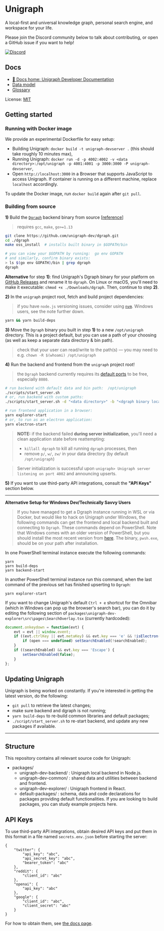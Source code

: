 # Unigraph

A local-first and universal knowledge graph, personal search engine, and workspace for your life.

Please join the Discord community below to talk about contributing, or open a GitHub issue if you want to help!

[![Discord](https://img.shields.io/discord/835194192044621885.svg?label=&logo=discord&logoColor=ffffff&color=7389D8&labelColor=6A7EC2)](https://discord.gg/vDTkKar5Vz)

## Docs

- [🧭 Docs home: Unigraph Developer Documentation](https://docs.unigraph.dev/)
- [Data model](<./docs/Data model.md>)
- [Glossary](./docs/Glossary.md)

License:
[MIT](https://github.com/unigraph-dev/unigraph-dev/blob/main/LICENSE)

## Getting started

### Running with Docker image

We provide an experimental Dockerfile for easy setup:

- Building Unigraph: `docker build -t unigraph-devserver .` (this should take roughly 10 minutes max),
- Running Unigraph: `docker run -d -p 4002:4002 -v <data directory>:/opt/unigraph -p 4001:4001 -p 3000:3000 -P unigraph-devserver`, 
- Open `http://localhost:3000` in a Browser that supports JavaScript to access Unigraph. If container is running on a different machine, replace `localhost` accordingly.

To update the Docker image, run `docker build` again after `git pull`.

### Building from source

**1)** Build the [`Dgraph`](https://github.com/unigraph-dev/dgraph) backend binary from source [[reference](https://github.com/unigraph-dev/dgraph#install-from-source)]

> requires `gcc`, `make`, `go>=1.13`

```bash
git clone https://github.com/unigraph-dev/dgraph.git
cd ./dgraph
make oss_install  # installs built binary in $GOPATH/bin
```

```bash
# you can view your $GOPATH by running:  go env GOPATH
# and similarly, confirm binary exists:
> ls $(go env GOPATH)/bin | grep dgraph
dgraph
```

**Alternative** for step **1)**: find Unigraph's Dgraph binary for your platform on [GitHub Releases](https://github.com/unigraph-dev/dgraph/releases) and rename it to `dgraph`. On Linux or macOS, you'll need to make it executable: `chmod +x ./Downloads/dgraph`. Then, continue to step **2)**.

**2)** In the `unigraph` project root, fetch and build project dependencies:

> if you have `node.js` versioning issues, consider using [`nvm`](https://github.com/nvm-sh/nvm). Windows users, see the note further down.

```bash
yarn && yarn build-deps
```

**3)** Move the `Dgraph` binary you built in step **1)** to a new `/opt/unigraph` directory. This is a project default, but you can use a path of your choosing (as well as keep a separate data directory & bin path).

> check that your user can read/write to the path(s) — you may need to e.g. `chown -R $(whoami) /opt/unigraph`

**4)** Run the backend and frontend from the `unigraph` project root!

> the `Dgraph` backend currently requires its [default ports](https://dgraph.io/docs/deploy/ports-usage/#default-ports-used-by-different-nodes) to be free, especially `8080`.


```bash
# run backend with default data and bin path:  /opt/unigraph
./scripts/start_server.sh
# or, run backend with custom paths:
./scripts/start_server.sh -d "<data directory>" -b "<dgraph binary location>"
```


```bash
# run frontend application in a browser:
yarn explorer-start
# or, to run as an electron application:
yarn electron-start
```

> **NOTE:** if the backend failed **during server initialization**, you'll need a clean application state before reattempting:
>
>- `killall dgraph` to kill all running `dgraph` processes, then
>- remove `p/`, `w/`, `zw/` in your data directory (by default `/opt/unigraph`)

> Server initialization is successful upon `unigraph> Unigraph server listening on port 4002` and announcing upserts.


**5)** If you want to use third-party API integrations, consult the **"**API Keys**"** section below.

----
**Alternative Setup for Windows Dev/Technically Savvy Users**
> If you have managed to get a Dgraph instance running in WSL or via Docker, but would like to hack on Unigraph under Windows, the following commands can get the frontend and local backend built and connecting to `Dgraph`. These commands depend on PowerShell. Note that Windows comes with an older version of PowerShell, but you should install the most recent version from [here](https://github.com/PowerShell/PowerShell/releases). The binary, `pwsh.exe`, should be on your path after installation. 

In one PowerShell terminal instance execute the following commands:
```
yarn
yarn build-deps
yarn backend-start
```

In another PowerShell terminal instance run this command, when the last command of the previous set has finished upserting to `Dgraph`:
```
yarn explorer-start
```
If you want to change Unigraph's default `Ctrl + e` shortcut for the Omnibar (which in Windows can pop up the browser's search bar), you can do it by editing the following section of `packages\unigraph-dev-explorer\src\pages\SearchOverlay.tsx` (currently hardcoded):

```typescript
document.onkeydown = function(evt) {
    evt = evt || window.event;
    if ((evt.ctrlKey || evt.metaKey) && evt.key === 'e' && !isElectron()) {
        if (open === undefined) setSearchEnabled(!searchEnabled);
    }
    if ((searchEnabled) && evt.key === 'Escape') {
        setSearchEnabled(false);
    }
};
```

## Updating Unigraph

Unigraph is being worked on constantly. If you're interested in getting the latest version, do the following:

- `git pull` to retrieve the latest changes;
- make sure backend and dgraph is not running;
- `yarn build-deps` to re-build common libraries and default packages;
- `./script/start_server.sh` to re-start backend, and update any new packages if available.

----


## Structure

This repository contains all relevant source code for Unigraph:

- packages/
    * unigraph-dev-backend/ : Unigraph local backend in Node.js.
    * unigraph-dev-common/ : shared data and utilities between backend and frontend.
    * unigraph-dev-explorer/ : Unigraph frontend in React.
    * default-packages/ : schema, data and code declarations for packages providing default functionalities. If you are looking to build packages, you can study example projects here.

## API Keys

To use third-party API integrations, obtain desired API keys and put them in this format in a file named `secrets.env.json` before starting the server:

```
{
    "twitter": {
        "api_key": "abc",
        "api_secret_key": "abc",
        "bearer_token": "abc"
    },
    "reddit": {
        "client_id": "abc"
    },
    "openai": {
        "api_key": "abc"
    },
    "google": {
        "client_id": "abc",
        "client_secret": "abc"
    }
}
```

For how to obtain them, see [the docs page](https://docs.unigraph.dev/Unigraph+Developer+Documentation#%F0%9F%A7%AD+Getting+started).

